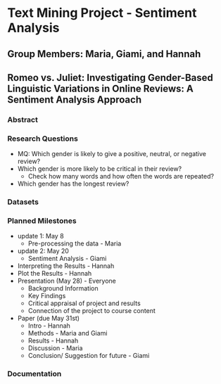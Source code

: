 # Text Mining Project - Sentiment Analysis
## Group Members: Maria, Giami, and Hannah 

## Romeo vs. Juliet: Investigating Gender-Based Linguistic Variations in Online Reviews: A Sentiment Analysis Approach

### Abstract 

### Research Questions 
- MQ: Which gender is likely to give a positive, neutral, or negative review?
- Which gender is more likely to be critical in their review? 
  - Check how many words and how often the words are repeated?
- Which gender has the longest review?

### Datasets 

### Planned Milestones 
- update 1: May 8
  - Pre-processing the data - Maria
- update 2: May 20 
  - Sentiment Analysis - Giami
- Interpreting the Results - Hannah 
- Plot the Results - Hannah 
- Presentation (May 28) - Everyone 
  - Background Information 
  - Key Findings 
  - Critical appraisal of project and results 
  - Connection of the project to course content  
- Paper (due May 31st)
  - Intro - Hannah
  - Methods - Maria and Giami
  - Results - Hannah
  - Discussion - Maria
  - Conclusion/ Suggestion for future - Giami 


### Documentation
